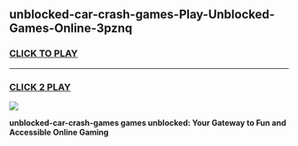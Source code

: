 
## unblocked-car-crash-games-Play-Unblocked-Games-Online-3pznq
<h3>
<a href="https://premium76.site?title=unblocked-car-crash-games&ref=24A">CLICK TO PLAY</a></h3>
<hr>

<h3>
<a href="https://premium76.site?title=unblocked-car-crash-games&ref=24A">CLICK 2 PLAY</a>
  
</h3>

<a href="https://premium76.site?title=unblocked-car-crash-games&ref=24A"><img src="https://clearcache.store/games.png"></a>


**unblocked-car-crash-games games unblocked: Your Gateway to Fun and Accessible Online Gaming**
